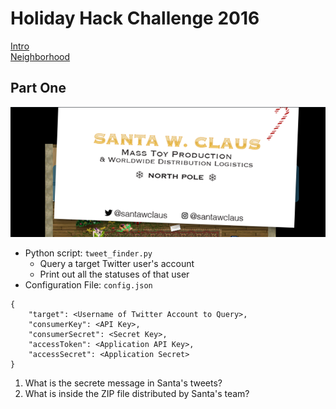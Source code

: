 # Holiday Hack Challenge 2016
[Intro](https://www.holidayhackchallenge.com/2016/) <br>
[Neighborhood](https://quest2016.holidayhackchallenge.com/)

## Part One
![Santa's Business Card](./business_card.PNG)
* Python script: `tweet_finder.py`
  * Query a target Twitter user's account
  * Print out all the statuses of that user
* Configuration File: `config.json`
```
{
    "target": <Username of Twitter Account to Query>,
    "consumerKey": <API Key>,
    "consumerSecret": <Secret Key>,
    "accessToken": <Application API Key>,
    "accessSecret": <Application Secret>
}
```
1) What is the secrete message in Santa's tweets?
2) What is inside the ZIP file distributed by Santa's team?